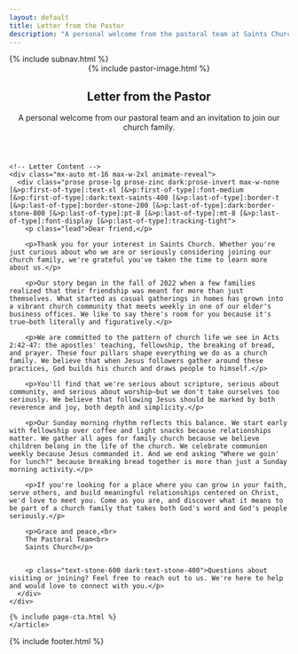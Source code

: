 ```yaml
---
layout: default
title: Letter from the Pastor
description: "A personal welcome from the pastoral team at Saints Church, a Reformed Baptist church in Knoxville, TN. Learn about our heart for expository preaching, biblical community, and gospel-centered church life."
---
```


<!-- Article Layout -->
<div class="min-h-screen bg-saints-white dark:bg-stone-900">
  {% include subnav.html %}

  <!-- Article Content -->
  <main>
    <article class="py-16 px-6 mx-auto max-w-4xl lg:px-8">
    <!-- Header -->
    <header class="mx-auto max-w-2xl text-center animate-reveal">
      <div class="mb-6 animate-reveal">
        {% include pastor-image.html %}
      </div>
      <h1 class="text-4xl font-semibold tracking-tight sm:text-5xl lg:text-6xl dark:text-white animate-reveal font-display text-pretty text-stone-900">Letter from the Pastor</h1>
      <p class="mx-auto mt-6 max-w-xl animate-reveal text-lg/8 text-stone-600 dark:text-stone-400">A personal welcome from our pastoral team and an invitation to join our church family.</p>
    </header>

    <!-- Letter Content -->
    <div class="mx-auto mt-16 max-w-2xl animate-reveal">
      <div class="prose prose-lg prose-zinc dark:prose-invert max-w-none [&>p:first-of-type]:text-xl [&>p:first-of-type]:font-medium  [&>p:first-of-type]:dark:text-saints-400 [&>p:last-of-type]:border-t [&>p:last-of-type]:border-stone-200 [&>p:last-of-type]:dark:border-stone-800 [&>p:last-of-type]:pt-8 [&>p:last-of-type]:mt-8 [&>p:last-of-type]:font-display [&>p:last-of-type]:tracking-tight">
        <p class="lead">Dear friend,</p>
        
        <p>Thank you for your interest in Saints Church. Whether you're just curious about who we are or seriously considering joining our church family, we're grateful you've taken the time to learn more about us.</p>
        
        <p>Our story began in the fall of 2022 when a few families realized that their friendship was meant for more than just themselves. What started as casual gatherings in homes has grown into a vibrant church community that meets weekly in one of our elder's business offices. We like to say there's room for you because it's true—both literally and figuratively.</p>
        
        <p>We are committed to the pattern of church life we see in Acts 2:42-47: the apostles' teaching, fellowship, the breaking of bread, and prayer. These four pillars shape everything we do as a church family. We believe that when Jesus followers gather around these practices, God builds his church and draws people to himself.</p>
        
        <p>You'll find that we're serious about scripture, serious about community, and serious about worship—but we don't take ourselves too seriously. We believe that following Jesus should be marked by both reverence and joy, both depth and simplicity.</p>
        
        <p>Our Sunday morning rhythm reflects this balance. We start early with fellowship over coffee and light snacks because relationships matter. We gather all ages for family church because we believe children belong in the life of the church. We celebrate communion weekly because Jesus commanded it. And we end asking "Where we goin' for lunch?" because breaking bread together is more than just a Sunday morning activity.</p>
        
        <p>If you're looking for a place where you can grow in your faith, serve others, and build meaningful relationships centered on Christ, we'd love to meet you. Come as you are, and discover what it means to be part of a church family that takes both God's word and God's people seriously.</p>
        
        <p>Grace and peace,<br>
        The Pastoral Team<br>
        Saints Church</p>
        
        
        <p class="text-stone-600 dark:text-stone-400">Questions about visiting or joining? Feel free to reach out to us. We're here to help and would love to connect with you.</p>
      </div>
    </div>
    
    {% include page-cta.html %}
    </article>
  </main>
</div>

{% include footer.html %}